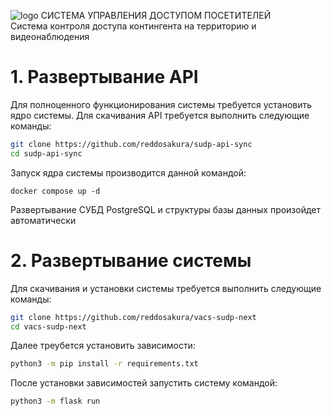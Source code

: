 ![logo](https://github.com/user-attachments/assets/a5c49f82-178a-4766-8f4c-7ba6a1ce94f5) 
СИСТЕМА УПРАВЛЕНИЯ ДОСТУПОМ ПОСЕТИТЕЛЕЙ
<br>Система контроля доступа контингента на территорию и видеонаблюдения

<h1>1. Развертывание API</h1>
Для полноценного функционирования системы требуется установить ядро системы. Для скачивания API требуется выполнить следующие команды:

```bash
git clone https://github.com/reddosakura/sudp-api-sync
cd sudp-api-sync
```

Запуск ядра системы производится данной командой:
```
docker compose up -d
```
Развертывание СУБД PostgreSQL и структуры базы данных произойдет автоматически

<h1>2. Развертывание системы</h1>
Для скачивания и установки системы требуется выполнить следующие команды:

```bash
git clone https://github.com/reddosakura/vacs-sudp-next
cd vacs-sudp-next
```
Далее треубется установить зависимости:
```bash
python3 -m pip install -r requirements.txt
```

После установки зависимостей запустить систему командой:
```bash
python3 -m flask run
```

